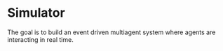 # Simulator
The goal is to build an event driven multiagent system where agents are interacting in real time.

